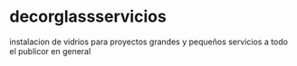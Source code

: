 # decorglassservicios
instalacion de vidrios para proyectos grandes y pequeños servicios a todo el publicor en general
